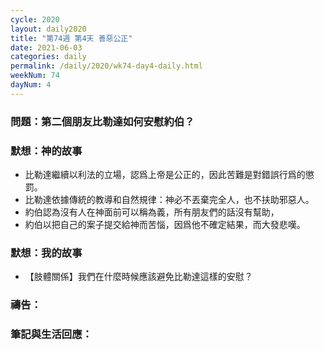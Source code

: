 ```yaml
---
cycle: 2020
layout: daily2020
title: "第74週 第4天 善惡公正"
date: 2021-06-03
categories: daily
permalink: /daily/2020/wk74-day4-daily.html
weekNum: 74
dayNum: 4
---
```


### 問題：第二個朋友比勒達如何安慰約伯？

### 默想：神的故事
+ 比勒達繼續以利法的立場，認爲上帝是公正的，因此苦難是對錯誤行爲的懲罰。
+ 比勒達依據傳統的教導和自然規律：神必不丟棄完全人，也不扶助邪惡人。
+ 約伯認為沒有人在神面前可以稱為義，所有朋友們的話沒有幫助，
+ 約伯以把自己的案子提交給神而苦惱，因爲他不確定結果，而大發悲嘆。

### 默想：我的故事
+ 【肢體關係】我們在什麼時候應該避免比勒達這樣的安慰？

### 禱告：

### 筆記與生活回應：
